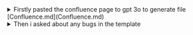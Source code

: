 <details>

<summary>Firstly pasted the confluence page to gpt 3o to generate file [Confluence.md](Confluence.md)</summary>

<details>
<summary>Prompt</summary>
TimeToAct DocumentAI Spec

Let's define a simple document format that could describe contract, procedure or any other business document in a structured way. It may be used to load this business data into AI Assistants like in ERC.

We’ll work with the documents.

Our documents will consist from blocks. Block is a logical piece of text like pagragraph. It can optionally have a head, number and body. Block body could contain:

    another block

    text

    list

    dictionary

Blocks could contain heterogenous content - texts, other blocks, dictionaries. 

List could contain only similar block items that also have number.
Document Layout

The document below describes a simple text format that could be deterministically parsed into JSON objects. This document is also a test suite! Code admonitions always come in pairs: first input and then json. 

When parser is implemented, parsed input should always produce output that is structurally similar to the expected json. Headline before the code blocks is the name of the text.

Data structures to parse document into could look like this in python:
from typing import List, Optional, Union, Dict, Literal
from pydantic import BaseModel, Field

# This type alias helps with readability and forward references.
ContentNode = Union[str, "Block", "ListBlock", "Dictionary"]


class Dictionary(BaseModel):
    """
    A distinct dictionary structure for key-value pairs.
    """
    kind: Literal["dict"]
    items: Dict[str, str] = Field(default_factory=dict)


class Block(BaseModel):
    """
    A general-purpose container for a 'section' or item.

    - 'number' can store a section number (e.g., "5", "5.1") if applicable.
    - 'head' is an optional heading for the block.
    - 'body' can hold any mix of strings, sub-blocks, dictionaries, or lists.
    """
    kind: Literal["block"]
    number: Optional[str] = None
    head: Optional[str] = None
    body: List[ContentNode] = Field(default_factory=list)


class ListBlock(BaseModel):
    """
    A container for a list of items, each item being a 'Block'.
    """
    kind: Literal["list"]
    items: List[Block] = Field(default_factory=list)


# Important for forward references within union types
Block.model_rebuild()
Specifications
Empty text

Empty text results in an empty document block
{
  "kind": "block"
}
Body

Plain text goes into the block body straight away. Different paragraphs are separated by the new lines.
First paragraph.
Second paragraph.

It will be parsed into:
{
  "kind": "block",
  "body": [
    "First paragraph.",
    "Second paragraph."
  ]
}

Note, that we strip and skip empty lines!
First paragraph.

Second paragraph.

results in:
{
  "kind": "block",
  "body": [
    "First paragraph.",
    "Second paragraph."
  ]
}
Head

Text marked with <head> goes directly into the head of the current block.
<head>Test Document</head>
Content
{ "kind": "block",
  "head": "Test Document",
    "body": [
        "Content"
    ]
}
Blocks

You've seen that the document is parsed in a root block. But everything is a block and blocks can be nested explicitly
<head>AI Coding Kata</head>
Let's get started with the kata
<block>
<head>Preface</head>
Here is a little story
</block>

This is how things get extracted:
{
  "kind": "block",
  "head": "AI Coding Kata",
  "body": [
    "Let's get started with the kata",
    {
      "kind": "block",
      "head": "Preface",
      "body": [
        "Here is a little story"
      ]
    }
  ]
}
Dictionaries

Dictionaries are used to capture key-value pairs, by default they are separated by ::
<dict sep=":">
Key One: Value One
Key Two: Value Two
Key Three: Value Three
</dict>

this will be parsed into:
{
  "kind": "block",
  "body": [
    {
      "kind": "dict",
      "items": {
        "Key One": "Value One",
        "Key Two": "Value Two",
        "Key Three": "Value Three"
      }
    }
  ]
}

But we can also have non-standard separator and empty values.
<dict sep="-">
Title - AI Coding - for TAT
Kata Number - 
</dict>
{
  "kind": "block",
  "body": [
    {
      "kind": "dict",
      "items": {
        "Title": "AI Coding - for TAT",
        "Kata Number": ""
      }
    }
  ]
}
Lists

Lists are very important! By default, each non-empty line is a list item. They go inside the root block. There are multiple kinds:

    . for ordered lists that are dot-separated

    * for bulleted lists

Note, that list item goes to head and number goes to number.
Ordered Lists
<list kind=".">
1. First
2. Second
</list>
{
  "kind": "block",
  "body": [
    {
      "kind": "list",
      "items": [
        { "kind": "block", "number": "1.", "head": "First"  },
        { "kind": "block", "number": "2.", "head":  "Second"  }
      ]
    }
  ]
}

As a convenience, nested lists are automatically detected.
<list kind=".">
1. First
2. Second
2.1. Subitem 1
2.2. Subitem 2    
</list>
{
  "kind": "block",
  "body": [
    {
      "kind": "list",
      "items": [
        { "kind": "block", "number": "1.", "head": "First" },
        { "kind": "block", "number": "2.", "head": "Second", "body": [ 
          { "kind": "list", "items": [ 
            { "kind": "block", "number": "2.1.", "head": "Subitem 1" }, 
            { "kind": "block", "number": "2.2.", "head": "Subitem 2" } 
          ] } 
        ] }
      ]
    }
  ]
}
    
Unordered lists

We can have unordered lists, too:
<list kind="*">
• First
• Second
    
• Third
</list>

They get parsed like this:
{
  "kind": "block",
  "body": [
    {
      "kind": "list",
      "items": [
        { "kind": "block", "number":"•", "head": "First" },
        { "kind": "block", "number":"•", "head": "Second" },
        { "kind": "block", "number":"•", "head": "Third" }
      ]
    }
  ]
}

And nesting can be done with "o"
<list kind="*">
• First
    o Subitem
• Second
• Third
</list>

this would be loaded as:
{
  "kind": "block",
  "body": [
    {
      "kind": "list",
      "items": [
        { "kind": "block", "number":"•", "head": "First", "body": [
          { "kind": "list", "items": [
            { "kind": "block", "number":"o", "head": "Subitem" }
          ] }
        ] },
        { "kind": "block", "number":"•", "head": "Second" },
        { "kind": "block", "number":"•", "head": "Third" }
      ]}
    ]}
Mixed lists

We can mix lists, but would need to designate different types separately with tags.
<list kind=".">
1. Beginning
2. Main 
2.1. Subsection
<list kind="*">
* Bullet 1
* Bullet 2
</list>
3. Ending
</list>  

this would be parsed into:
{
  "kind": "block",
  "body": [
    {
      "kind": "list",
      "items": [
        { "kind": "block", "number":"1.", "head": "Beginning" },
        { "kind": "block", "number":"2.", "head": "Main", "body": [
          { "kind": "list", "items": [
            { "kind": "block", "number":"*", "head": "Bullet 1" },
            { "kind": "block", "number":"*", "head": "Bullet 2" }
          ] }
        ] },
        { "kind": "block", "number":"2.1.", "head":  "Subsection" },
        { "kind": "block", "number":"3.",  "head":  "Ending" }
      ]
    }
  ]
}

              
Lists with content

Obviously, lists can have additional content. If something in the current list doesn't match the prefix, then it is treated as block body:
<list kind=".">
1. First
First body
2. Second
Some more text
<dict sep=":">
Key: Value
Another Key: Another Value
</dict>
</list>

it would parse into:
{
  "kind": "block",
  "body": [
    {
      "kind": "list",
      "items": [
        { "kind": "block", "number":"1.", "head": "First", "body": [
          "First body"
        ] },
        { "kind": "block", "number":"2.", "head":  "Second", "body": [
          "Some more text",
          {
            "kind": "dict",
            "items": {
              "Key": "Value",
              "Another Key": "Another Value"
            }
          }
        ] }
      ]
    }
  ]
}

this was a confluence page can you make me some markdown of it?
</details>

<details>
<summary>Answer</summary>
Below is a Markdown version of your TimeToAct DocumentAI Spec that you can copy into a Markdown file. It includes all the details, sections, and examples as described in your Confluence page.

---

# TimeToAct DocumentAI Spec

Let's define a simple document format that can describe a contract, procedure, or any other business document in a structured way. This format can be used to load business data into AI Assistants (as in ERC).

Our documents are built from **blocks**. A block is a logical piece of text (like a paragraph). Each block can optionally have:
- **head**
- **number**
- **body**

A block's body may contain:
- Another block
- Plain text
- A list
- A dictionary

> **Note:** Blocks can have heterogeneous content (texts, other blocks, dictionaries), while lists are composed of similar block items that also have a number.

---

## Document Layout

The document below describes a simple text format that can be deterministically parsed into JSON objects. This document also acts as a test suite, where code admonitions always come in pairs (first the input and then the expected JSON output).

---

## Python Data Structures

The following Python code shows one way to define the data structures for parsing the document into JSON using [Pydantic](https://pydantic-docs.helpmanual.io/):

```python
from typing import List, Optional, Union, Dict, Literal
from pydantic import BaseModel, Field

# This type alias helps with readability and forward references.
ContentNode = Union[str, "Block", "ListBlock", "Dictionary"]

class Dictionary(BaseModel):
    """
    A distinct dictionary structure for key-value pairs.
    """
    kind: Literal["dict"]
    items: Dict[str, str] = Field(default_factory=dict)

class Block(BaseModel):
    """
    A general-purpose container for a 'section' or item.
    
    - 'number' can store a section number (e.g., "5", "5.1") if applicable.
    - 'head' is an optional heading for the block.
    - 'body' can hold any mix of strings, sub-blocks, dictionaries, or lists.
    """
    kind: Literal["block"]
    number: Optional[str] = None
    head: Optional[str] = None
    body: List[ContentNode] = Field(default_factory=list)

class ListBlock(BaseModel):
    """
    A container for a list of items, each item being a 'Block'.
    """
    kind: Literal["list"]
    items: List[Block] = Field(default_factory=list)

# Important for forward references within union types
Block.model_rebuild()
```

---

## Specifications

### 1. Empty Text

Empty text results in an empty document block.

**Input (empty text):**

```
(empty)
```

**Output:**

```json
{
  "kind": "block"
}
```

---

### 2. Body (Plain Text)

Plain text is placed directly into the block's body. Different paragraphs are separated by new lines.

**Input:**

```
First paragraph.
Second paragraph.
```

**Output:**

```json
{
  "kind": "block",
  "body": [
    "First paragraph.",
    "Second paragraph."
  ]
}
```

> **Note:** Empty lines are stripped and skipped. For example, the input below:
>
> ```
> First paragraph.
>
> Second paragraph.
> ```
>
> still produces the same output.

---

### 3. Head

Text marked with `<head>` is extracted into the block's head.

**Input:**

```
<head>Test Document</head>
Content
```

**Output:**

```json
{
  "kind": "block",
  "head": "Test Document",
  "body": [
    "Content"
  ]
}
```

---

### 4. Blocks

Everything is a block, and blocks can be nested explicitly.

**Input:**

```
<head>AI Coding Kata</head>
Let's get started with the kata
<block>
<head>Preface</head>
Here is a little story
</block>
```

**Output:**

```json
{
  "kind": "block",
  "head": "AI Coding Kata",
  "body": [
    "Let's get started with the kata",
    {
      "kind": "block",
      "head": "Preface",
      "body": [
        "Here is a little story"
      ]
    }
  ]
}
```

---

### 5. Dictionaries

Dictionaries capture key-value pairs. By default, the keys and values are separated by the designated separator (`sep` attribute).

#### Example with Standard Separator (`:`)

**Input:**

```
<dict sep=":">
Key One: Value One
Key Two: Value Two
Key Three: Value Three
</dict>
```

**Output:**

```json
{
  "kind": "block",
  "body": [
    {
      "kind": "dict",
      "items": {
        "Key One": "Value One",
        "Key Two": "Value Two",
        "Key Three": "Value Three"
      }
    }
  ]
}
```

#### Example with a Non-standard Separator (`-`) and Empty Value

**Input:**

```
<dict sep="-">
Title - AI Coding - for TAT
Kata Number - 
</dict>
```

**Output:**

```json
{
  "kind": "block",
  "body": [
    {
      "kind": "dict",
      "items": {
        "Title": "AI Coding - for TAT",
        "Kata Number": ""
      }
    }
  ]
}
```

---

### 6. Lists

Lists can be of different types and are contained within the document's root block.

#### 6.1 Ordered Lists

Ordered lists use a dot (`.`) as the separator. The list item number goes into the block's number, and the text becomes the head.

**Example:**

**Input:**

```
<list kind=".">
1. First
2. Second
</list>
```

**Output:**

```json
{
  "kind": "block",
  "body": [
    {
      "kind": "list",
      "items": [
        { "kind": "block", "number": "1.", "head": "First" },
        { "kind": "block", "number": "2.", "head": "Second" }
      ]
    }
  ]
}
```

_Nested Ordered Lists:_

**Input:**

```
<list kind=".">
1. First
2. Second
2.1. Subitem 1
2.2. Subitem 2    
</list>
```

**Output:**

```json
{
  "kind": "block",
  "body": [
    {
      "kind": "list",
      "items": [
        { "kind": "block", "number": "1.", "head": "First" },
        { "kind": "block", "number": "2.", "head": "Second", "body": [ 
          { "kind": "list", "items": [ 
            { "kind": "block", "number": "2.1.", "head": "Subitem 1" }, 
            { "kind": "block", "number": "2.2.", "head": "Subitem 2" } 
          ] } 
        ] }
      ]
    }
  ]
}
```

---

#### 6.2 Unordered Lists

Unordered lists use symbols (like `•`) to denote items. These symbols go into the block's number, with the text in the head.

**Example:**

**Input:**

```
<list kind="*">
• First
• Second

• Third
</list>
```

**Output:**

```json
{
  "kind": "block",
  "body": [
    {
      "kind": "list",
      "items": [
        { "kind": "block", "number": "•", "head": "First" },
        { "kind": "block", "number": "•", "head": "Second" },
        { "kind": "block", "number": "•", "head": "Third" }
      ]
    }
  ]
}
```

_Nested Unordered Lists:_

**Input:**

```
<list kind="*">
• First
    o Subitem
• Second
• Third
</list>
```

**Output:**

```json
{
  "kind": "block",
  "body": [
    {
      "kind": "list",
      "items": [
        { "kind": "block", "number": "•", "head": "First", "body": [
          { "kind": "list", "items": [
            { "kind": "block", "number": "o", "head": "Subitem" }
          ] }
        ] },
        { "kind": "block", "number": "•", "head": "Second" },
        { "kind": "block", "number": "•", "head": "Third" }
      ]
    }
  ]
}
```

---

#### 6.3 Mixed Lists

Mixed lists allow combining different types of lists. Different list types must be designated with separate tags.

**Input:**

```
<list kind=".">
1. Beginning
2. Main 
2.1. Subsection
<list kind="*">
* Bullet 1
* Bullet 2
</list>
3. Ending
</list>
```

**Output:**

```json
{
  "kind": "block",
  "body": [
    {
      "kind": "list",
      "items": [
        { "kind": "block", "number": "1.", "head": "Beginning" },
        { "kind": "block", "number": "2.", "head": "Main", "body": [
          { "kind": "list", "items": [
            { "kind": "block", "number": "*", "head": "Bullet 1" },
            { "kind": "block", "number": "*", "head": "Bullet 2" }
          ] }
        ] },
        { "kind": "block", "number": "2.1.", "head": "Subsection" },
        { "kind": "block", "number": "3.", "head": "Ending" }
      ]
    }
  ]
}
```

---

### 7. Lists with Additional Content

List items can include additional content. Lines that do not match the list item prefix are treated as part of the block body.

**Input:**

```
<list kind=".">
1. First
First body
2. Second
Some more text
<dict sep=":">
Key: Value
Another Key: Another Value
</dict>
</list>
```

**Output:**

```json
{
  "kind": "block",
  "body": [
    {
      "kind": "list",
      "items": [
        { "kind": "block", "number": "1.", "head": "First", "body": [
          "First body"
        ] },
        { "kind": "block", "number": "2.", "head": "Second", "body": [
          "Some more text",
          {
            "kind": "dict",
            "items": {
              "Key": "Value",
              "Another Key": "Another Value"
            }
          }
        ] }
      ]
    }
  ]
}
```

---

This Markdown file serves as both a specification and a test suite for the TimeToAct DocumentAI parser. You can extend or modify this as needed for your specific use case.

</details>

</details>

<details>
<summary>Then i asked about any bugs in the template</summary>

<details>
<summary>Prompt</summary>
are there any bugs in this document you can find ?
</details>



<details>
<summary>Answer</summary>
</details>
</details>

